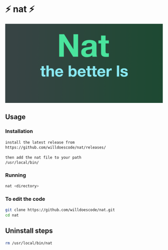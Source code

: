 # ⚡️ nat ⚡️

![banner](natbanner.png)

## Usage

### Installation

```
install the latest release from
https://github.com/willdoescode/nat/releases/

then add the nat file to your path
/usr/local/bin/
```

### Running

```bash
nat <directory>
```

### To edit the code

```bash
git clone https://github.com/willdoescode/nat.git
cd nat
```

## Uninstall steps

```bash
rm /usr/local/bin/nat
```